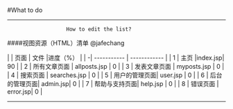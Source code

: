 #What to do

-------

                       How to edit the list?


####视图资源（HTML）清单 
@jafechang  

|  | 页面 |   文件  |进度（%） |
| -| ----------- | ------------ |
| 1 | 主页        |index.jsp| 90 |
| 2 | 所有文章页面 |  allposts.jsp        | 0 |
| 3 | 发表文章页面 |  myposts.jsp   | 0 |
| 4 | 搜索页面     | searches.jsp      | 0 |
| 5 | 用户的管理页面| user.jsp | 0 |
| 6 | 后台的管理页面| admin.jsp| 0 |
| 7 | 帮助与支持页面| help.jsp    | 0 |
| 8 | 错误页面     | error.jsp| 0 |

--------
 


